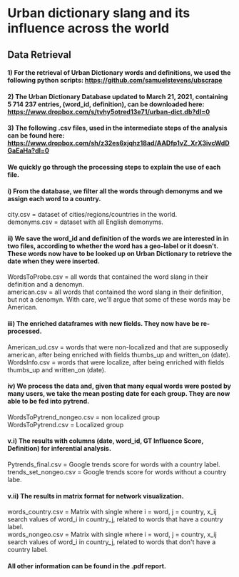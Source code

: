 # Urban dictionary slang and its influence across the world


## Data Retrieval

#### 1) For the retrieval of Urban Dictionary words and definitions, we used the following python scripts: https://github.com/samuelstevens/ubscrape

#### 2) The Urban Dictionary Database updated to March 21, 2021, containing 5 714 237 entries, (word_id, definition),  can be downloaded here: https://www.dropbox.com/s/tvhy5otred13e71/urban-dict.db?dl=0

#### 3) The following .csv files, used in the intermediate steps of the analysis can be found here: https://www.dropbox.com/sh/z32es6xjqhz18ad/AADfp1vZ_XrX3ivcWdDGaEaHa?dl=0
#### We quickly go through the processing steps to explain the use of each file.

#### i) From the database, we filter all the words through demonyms and we assign each word to a country.
city.csv = dataset of cities/regions/countries in the world. \
demonyms.csv = dataset with all English demonyms.

#### ii) We save the word_id and definition of the words we are interested in in two files, according to whether the word has a geo-label or it doesn't. These words now have to be looked up on Urban Dictionary to retrieve the date when they were inserted.
WordsToProbe.csv = all words that contained the word slang in their definition and a denomyn. \
american.csv = all words that contained the word slang in their definition, but not a denomyn. With care, we'll argue that some of these words may be American.

#### iii) The enriched dataframes with new fields. They now have be re-processed. 
American_ud.csv = words that were non-localized and that are supposedly american, after being enriched with fields thumbs_up and written_on (date).\
WordsInfo.csv = words that were localize, after being enriched with fields thumbs_up and written_on (date). 

#### iv) We process the data and, given that many equal words were posted by many users,  we take the mean posting date for each group. They are now able to be fed into pytrend.
WordsToPytrend_nongeo.csv = non localized group\
WordsToPytrend.csv = Localized group

#### v.i) The results with columns (date, word_id, GT Influence Score, Definition) for inferential analysis.
Pytrends_final.csv = Google trends score for words with a country label.\
trends_set_nongeo.csv = Google trends score for words without a country labe.

#### v.ii) The results in matrix format for network visualization.
words_country.csv = Matrix with single where i = word, j = country, x_ij search values of word_i in country_j, related to words that have a country label.\
words_nongeo.csv = Matrix with single where i = word, j = country, x_ij search values of word_i in country_j, related to words that don't have a country label.


#### All other information can be found in the .pdf report.
